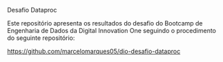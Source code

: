 Desafio Dataproc

Este repositório apresenta os resultados do desafio do Bootcamp de Engenharia de Dados da Digital Innovation One seguindo o procedimento do seguinte repositório:

https://github.com/marcelomarques05/dio-desafio-dataproc
